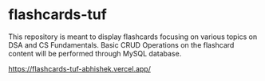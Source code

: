 # flashcards-tuf
This repository is meant to display flashcards focusing on various topics on DSA and CS Fundamentals. Basic CRUD Operations on the flashcard content will be performed through MySQL database.


https://flashcards-tuf-abhishek.vercel.app/
